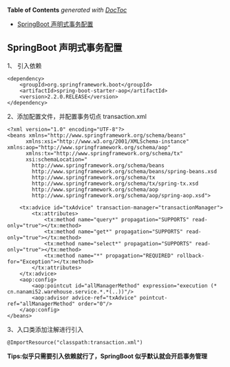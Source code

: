 <!-- START doctoc generated TOC please keep comment here to allow auto update -->
<!-- DON'T EDIT THIS SECTION, INSTEAD RE-RUN doctoc TO UPDATE -->
**Table of Contents**  *generated with [DocToc](https://github.com/thlorenz/doctoc)*

- [SpringBoot 声明式事务配置](#springboot-%E5%A3%B0%E6%98%8E%E5%BC%8F%E4%BA%8B%E5%8A%A1%E9%85%8D%E7%BD%AE)

<!-- END doctoc generated TOC please keep comment here to allow auto update -->

## SpringBoot 声明式事务配置

1、 引入依赖

    <dependency>
        <groupId>org.springframework.boot</groupId>
        <artifactId>spring-boot-starter-aop</artifactId>
        <version>2.2.0.RELEASE</version>
    </dependency>

2、添加配置文件，并配置事务切点 transaction.xml

    <?xml version="1.0" encoding="UTF-8"?>
    <beans xmlns="http://www.springframework.org/schema/beans"
          xmlns:xsi="http://www.w3.org/2001/XMLSchema-instance" xmlns:aop="http://www.springframework.org/schema/aop"
          xmlns:tx="http://www.springframework.org/schema/tx"
          xsi:schemaLocation="
            http://www.springframework.org/schema/beans
            http://www.springframework.org/schema/beans/spring-beans.xsd
            http://www.springframework.org/schema/tx
            http://www.springframework.org/schema/tx/spring-tx.xsd
            http://www.springframework.org/schema/aop
            http://www.springframework.org/schema/aop/spring-aop.xsd">

        <tx:advice id="txAdvice" transaction-manager="transactionManager">
            <tx:attributes>
                <tx:method name="query*" propagation="SUPPORTS" read-only="true"></tx:method>
                <tx:method name="get*" propagation="SUPPORTS" read-only="true"></tx:method>
                <tx:method name="select*" propagation="SUPPORTS" read-only="true"></tx:method>
                <tx:method name="*" propagation="REQUIRED" rollback-for="Exception"></tx:method>
            </tx:attributes>
        </tx:advice>
        <aop:config>
            <aop:pointcut id="allManagerMethod" expression="execution (* cn.nanami52.warehouse.service.*.*(..))"/>
            <aop:advisor advice-ref="txAdvice" pointcut-ref="allManagerMethod" order="0"/>
        </aop:config>
    </beans>

3、入口类添加注解进行引入

    @ImportResource("classpath:transaction.xml")

**Tips:似乎只需要引入依赖就行了，SpringBoot 似乎默认就会开启事务管理**
